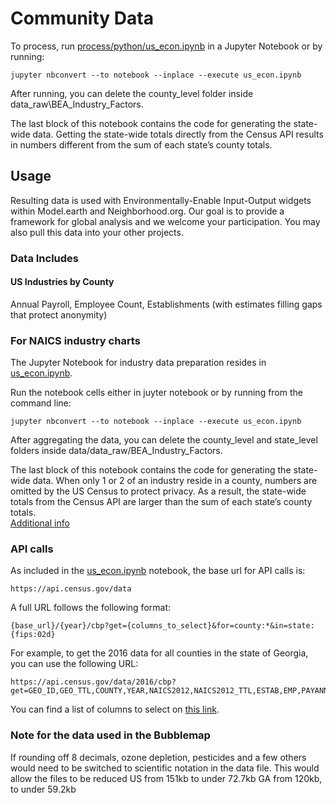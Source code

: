 # Community Data

To process, run [process/python/us_econ.ipynb](process/python/us_econ.ipynb) in a Jupyter Notebook or by running:  


	jupyter nbconvert --to notebook --inplace --execute us_econ.ipynb


After running, you can delete the county_level folder inside data_raw\BEA_Industry_Factors.  

The last block of this notebook contains the code for generating the state-wide data. Getting the state-wide totals directly from the Census API results in numbers different from the sum of each state’s county totals.  


## Usage  

Resulting data is used with Environmentally-Enable Input-Output widgets within Model.earth and Neighborhood.org.  Our goal is to provide a framework for global analysis and we welcome your participation. You may also pull this data into your other projects.

### Data Includes

#### US Industries by County
Annual Payroll, Employee Count, Establishments (with estimates filling gaps that protect anonymity)  



### For NAICS industry charts

The Jupyter Notebook for industry data preparation resides in [us_econ.ipynb](us_econ.ipynb).  

Run the notebook cells either in juyter notebook or by running from the command line:

	jupyter nbconvert --to notebook --inplace --execute us_econ.ipynb

After aggregating the data, you can delete the county\_level and state\_level folders inside data/data_raw/BEA\_Industry\_Factors.  

The last block of this notebook contains the code for generating the state-wide data. When only 1 or 2 of an industry reside in a county, numbers are omitted by the US Census to protect privacy. As a result, the state-wide totals from the Census API are larger than the sum of each state’s county totals.  
[Additional info](https://github.com/modelearth/community/issues/9)  
### API calls
As included in the [us_econ.ipynb](us_econ.ipynb) notebook, the base url for API calls is:

	https://api.census.gov/data

A full URL follows the following format:

	{base_url}/{year}/cbp?get={columns_to_select}&for=county:*&in=state:{fips:02d}

For example, to get the 2016 data for all counties in the state of Georgia, you can use the following URL:

	https://api.census.gov/data/2016/cbp?get=GEO_ID,GEO_TTL,COUNTY,YEAR,NAICS2012,NAICS2012_TTL,ESTAB,EMP,PAYANN&for=county:*&in=state:13

You can find a list of columns to select on [this link](https://api.census.gov/data/2016/cbp/variables.html).
### Note for the data used in the Bubblemap
If rounding off 8 decimals, ozone depletion, pesticides and a few others would need to be switched to scientific notation in the data file. This would allow the files to be reduced
US from 151kb to under 72.7kb
GA from 120kb, to under 59.2kb


